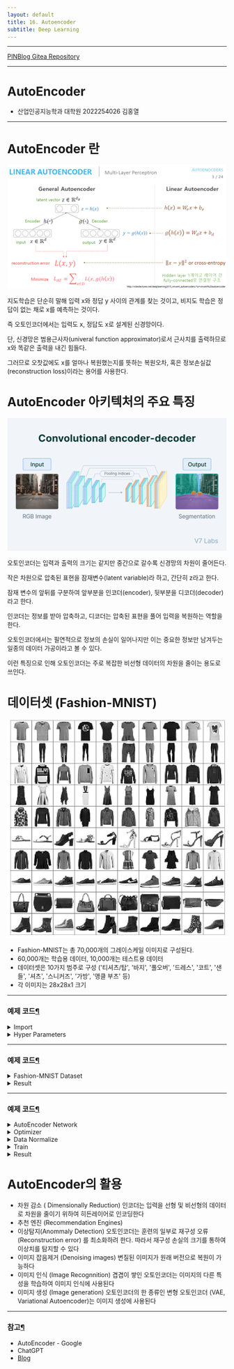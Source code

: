 ```yaml
---
layout: default
title: 16. Autoencoder
subtitle: Deep Learning
---
```

-----

[PINBlog Gitea Repository](https://gitea.pinblog.codes/CBNU/16_Autoencoder)

-----

# AutoEncoder
- 산업인공지능학과 대학원
    2022254026
        김홍열


---


# **AutoEncoder 란**

![autoencoder](/assets/img/autoencoder/autoencoder.png)

지도학습은 단순히 말해 입력 x와 정답 y 사이의 관계를 찾는 것이고, 비지도 학습은 정답이 없는 채로 x를 예측하는 것이다.

즉 오토인코더에서는 입력도 x, 정답도 x로 설계된 신경망이다.

단, 신경망은 범용근사자(univeral function approximator)로서 근사치를 출력하므로 x와 똑같은 출력을 내긴 힘들다.

그러므로 오찻값에도 x를 얼마나 복원했는지를 뜻하는 복원오차, 혹은 정보손실값(reconstruction loss)이라는 용어를 사용한다.




# **AutoEncoder** 아키텍처의 주요 특징

![autoencoder](/assets/img/autoencoder/autoencoder2.png)

오토인코더는 입력과 출력의 크기는 같지만 중간으로 갈수록 신경망의 차원이 줄어든다.

작은 차원으로 압축된 표현을 잠재변수(latent variable)라 하고, 간단히 z라고 한다.

잠재 변수의 앞뒤를 구분하여 앞부분을 인코더(encoder), 뒷부분을 디코더(decoder)라고 한다.

인코더는 정보를 받아 압축하고, 디코더는 압축된 표현을 풀어 입력을 복원하는 역할을 한다.

오토인코더에서는 필연적으로 정보의 손실이 일어나지만 이는 중요한 정보만 남겨두는 일종의 데이터 가공이라고 볼 수 있다. 

이런 특징으로 인해 오토인코더는 주로 복잡한 비선형 데이터의 차원을 줄이는 용도로 쓰인다.



# 데이터셋 **(Fashion-MNIST)**

![fation-mnist](/assets/img/autoencoder/fashionmnist.jpg)

* Fashion-MNIST는 총 70,000개의 그레이스케일 이미지로 구성된다. 
* 60,000개는 학습용 데이터, 10,000개는 테스트용 데이터 
* 데이터셋은 10가지 범주로 구성 ('티셔츠/탑', '바지', '풀오버', '드레스', '코트', '샌들', '셔츠', '스니커즈', '가방', '앵클 부츠' 등)
* 각 이미지는 28x28x1 크기


---

### 예제 코드[¶]()

<details>
<summary>Import</summary>
<div markdown="1">
  
```python

import torch
import torchvision
import torch.nn.functional as F
from torch import nn, optim
from torchvision import transforms, datasets

import matplotlib.pyplot as plt
from mpl_toolkits.mplot3d import Axes3D #생성되는 이미지를 관찰하기 위함입니다. 3차원 플롯을 그리는 용도입니다.
from matplotlib import cm # 데이터포인트에 색상을 입히는 것에 사용됩니다.
import numpy as np


```

</div>
</details>

<details>
<summary>Hyper Parameters</summary>
<div markdown="1">

```python

# 하이퍼파라미터 준비
EPOCH = 10
BATCH_SIZE = 64
USE_CUDA = torch.cuda.is_available()
DEVICE = torch.device("cuda" if USE_CUDA else "cpu")
print("Using Device:", DEVICE)


```

</div>
</details>


---

### 예제 코드[¶]()

<details>
<summary>Fashion-MNIST Dataset</summary>
<div markdown="1">
  
```python

# Fashion MNIST 데이터셋 불러오기 (학습데이터만 사용)
trainset = datasets.FashionMNIST(
    root      = './.data/', 
    train     = True,
    download  = True,
    transform = transforms.ToTensor()
)
train_loader = torch.utils.data.DataLoader(
    dataset     = trainset,
    batch_size  = BATCH_SIZE,
    shuffle     = True,
    num_workers = 2
)

```

</div>
</details>

<details>
<summary>Result</summary>
<div markdown="1">

```plaintext

C:\Users\pinb\AppData\Local\Packages\PythonSoftwareFoundation.Python.3.10_qbz5n2kfra8p0\LocalCache\local-packages\Python310\site-packages\tqdm\auto.py:22: TqdmWarning: IProgress not found. Please update jupyter and ipywidgets. See https://ipywidgets.readthedocs.io/en/stable/user_install.html
  from .autonotebook import tqdm as notebook_tqdm
Using Device: cuda
Downloading http://fashion-mnist.s3-website.eu-central-1.amazonaws.com/train-images-idx3-ubyte.gz
Downloading http://fashion-mnist.s3-website.eu-central-1.amazonaws.com/train-images-idx3-ubyte.gz to ./.data/FashionMNIST\raw\train-images-idx3-ubyte.gz
100%|██████████| 26421880/26421880 [00:06<00:00, 4076925.90it/s]
Extracting ./.data/FashionMNIST\raw\train-images-idx3-ubyte.gz to ./.data/FashionMNIST\raw

Downloading http://fashion-mnist.s3-website.eu-central-1.amazonaws.com/train-labels-idx1-ubyte.gz
Downloading http://fashion-mnist.s3-website.eu-central-1.amazonaws.com/train-labels-idx1-ubyte.gz to ./.data/FashionMNIST\raw\train-labels-idx1-ubyte.gz
100%|██████████| 29515/29515 [00:00<00:00, 118201.02it/s]
Extracting ./.data/FashionMNIST\raw\train-labels-idx1-ubyte.gz to ./.data/FashionMNIST\raw

Downloading http://fashion-mnist.s3-website.eu-central-1.amazonaws.com/t10k-images-idx3-ubyte.gz
Downloading http://fashion-mnist.s3-website.eu-central-1.amazonaws.com/t10k-images-idx3-ubyte.gz to ./.data/FashionMNIST\raw\t10k-images-idx3-ubyte.gz
100%|██████████| 4422102/4422102 [00:03<00:00, 1360040.16it/s]
Extracting ./.data/FashionMNIST\raw\t10k-images-idx3-ubyte.gz to ./.data/FashionMNIST\raw

Downloading http://fashion-mnist.s3-website.eu-central-1.amazonaws.com/t10k-labels-idx1-ubyte.gz
Downloading http://fashion-mnist.s3-website.eu-central-1.amazonaws.com/t10k-labels-idx1-ubyte.gz to ./.data/FashionMNIST\raw\t10k-labels-idx1-ubyte.gz
100%|██████████| 5148/5148 [00:00<?, ?it/s]
Extracting ./.data/FashionMNIST\raw\t10k-labels-idx1-ubyte.gz to ./.data/FashionMNIST\raw


```

</div>
</details>


---

### 예제 코드[¶]()

<details>
<summary>AutoEncoder Network</summary>
<div markdown="1">
  
```python

# 오토인코더 모듈 정의
class Autoencoder(nn.Module):
    def __init__(self):
        super(Autoencoder, self).__init__()

        #인코더는 간단한 신경망으로 분류모델처럼 생겼습니다.
        self.encoder = nn.Sequential( # nn.Sequential을 사용해 encoder와 decoder 두 모듈로 묶어줍니다.
            nn.Linear(28*28, 128), #차원을 28*28에서 점차 줄여나갑니다.
            nn.ReLU(),
            nn.Linear(128, 64),
            nn.ReLU(),
            nn.Linear(64, 12),
            nn.ReLU(),
            nn.Linear(12, 3),   # 입력의 특징을 3차원으로 압축합니다 (출력값이 바로 잠재변수가 됩니다.)
        )
        self.decoder = nn.Sequential(
            nn.Linear(3, 12), #디코더는 차원을 점차 28*28로 복원합니다.
            nn.ReLU(),
            nn.Linear(12, 64),
            nn.ReLU(),
            nn.Linear(64, 128),
            nn.ReLU(),
            nn.Linear(128, 28*28),
            nn.Sigmoid(),       # 픽셀당 0과 1 사이로 값을 출력하는 sigmoid()함수를 추가합니다.
        )

    def forward(self, x):
        encoded = self.encoder(x) # encoder는 encoded라는 잠재변수를 만들고
        decoded = self.decoder(encoded) # decoder를 통해 decoded라는 복원이미지를 만듭니다.
        return encoded, decoded


```

</div>
</details>

<details>
<summary>Optimizer</summary>
<div markdown="1">

```python

autoencoder = Autoencoder().to(DEVICE)
optimizer = torch.optim.Adam(autoencoder.parameters(), lr=0.005) 
# Adam()을 최적화함수로 사용합니다. Adam은 SGD의 변형함수이며 학습중인 기울기를 참고하여 학습 속도를 자동으로 변화시킵니다.
criterion = nn.MSELoss() #원본값과 디코더에서 나온 값의 차이를 계산하기 위해 평균제곱오차(Mean Squared Loss) 오차함수를 사용합니다.


```

</div>
</details>

</div>
</details>

<details>
<summary>Data Normalize</summary>
<div markdown="1">

```python

# 원본 이미지를 시각화 하기 (첫번째 열)
view_data = trainset.data[:5].view(-1, 28*28)
# 복원이 어떻게 되는지 관찰하기 위해 5개의 이미지를 가져와 바로 넣어보겠습니다.
view_data = view_data.type(torch.FloatTensor)/255.
#픽셀의 색상값이 0~255이므로 모델이 인식하는 0부터 1사이의 값으로 만들기 위해 255로 나눠줍니다.


```

</div>
</details>

<details>
<summary>Train</summary>
<div markdown="1">

```python

# 학습하기 위한 함수
def train(autoencoder, train_loader):
    autoencoder.train()
    for step, (x, label) in enumerate(train_loader):
        x = x.view(-1, 28*28).to(DEVICE)
        y = x.view(-1, 28*28).to(DEVICE) #x(입력)와 y(대상 레이블)모두 원본이미지(x)인 것을 주의해야 합니다.
        label = label.to(DEVICE)

        encoded, decoded = autoencoder(x)

        loss = criterion(decoded, y) # decoded와 원본이미지(y) 사이의 평균제곱오차를 구합니다
        optimizer.zero_grad() #기울기에 대한 정보를 초기화합니다.
        loss.backward() # 기울기를 구합니다.
        optimizer.step() #최적화를 진행합니다.


```

</div>
</details>

<details>
<summary>Result</summary>
<div markdown="1">

```python

#학습하기
for epoch in range(1, EPOCH+1):
    train(autoencoder, train_loader)

    # 디코더에서 나온 이미지를 시각화 하기
    # 앞서 시각화를 위해 남겨둔 5개의 이미지를 한 이폭만큼 학습을 마친 모델에 넣어 복원이미지를 만듭니다.
    test_x = view_data.to(DEVICE)
    _, decoded_data = autoencoder(test_x)

    # 원본과 디코딩 결과 비교해보기
    f, a = plt.subplots(2, 5, figsize=(5, 2))
    print("[Epoch {}]".format(epoch))
    for i in range(5):
        img = np.reshape(view_data.data.numpy()[i],(28, 28)) #파이토치 텐서를 넘파이로 변환합니다.
        a[0][i].imshow(img, cmap='gray')
        a[0][i].set_xticks(()); a[0][i].set_yticks(())

    for i in range(5):
        img = np.reshape(decoded_data.to("cpu").data.numpy()[i], (28, 28)) 
        # CUDA를 사용하면 모델 출력값이 GPU에 남아있으므로 .to("cpu") 함수로 일반메모리로 가져와 numpy행렬로 변환합니다.
        # cpu를 사용할때에도 같은 코드를 사용해도 무방합니다.
        a[1][i].imshow(img, cmap='gray')
        a[1][i].set_xticks(()); a[1][i].set_yticks(())
    plt.show()


```

![fation-mnist](/assets/img/autoencoder/output1.png.jpg)
![fation-mnist](/assets/img/autoencoder/output2.png.jpg)
![fation-mnist](/assets/img/autoencoder/output3.png.jpg)
![fation-mnist](/assets/img/autoencoder/output10.png.jpg)


</div>
</details>


# **AutoEncoder의 활용**

* 차원 감소 ( Dimensionally Reduction)
인코더는 입력을 선형 및 비선형의 데이터로 차원을 줄이기 위하여 히든레이어로 인코딩한다
* 추천 엔진 (Recommendation Engines)
* 이상탐지(Anommaly Detection)
오토인코더는 훈련의 일부로 재구성 오류 (Reconstruction error) 를 최소화하려 한다. 따라서 재구성 손실의 크기를 통하여 이상치를 탐지할 수 있다
* 이미지 잡음제거 (Denoising images)
변질된 이미지가 원래 버전으로 복원이 가능하다
* 이미지 인식 (Image Recognnition)
겹겹이 쌓인 오토인코더는 이미지의 다른 특성을 학습하여 이미지 인식에 사용된다
* 이미지 생성 (Image generation)
오토인코더의 한 종류인 변형 오토인코더 (VAE, Variational Autoencoder)는 이미지 생성에 사용된다


---

### 참고[¶]()

- AutoEncoder - Google
- ChatGPT
- [Blog](https://velog.io/@jochedda/%EB%94%A5%EB%9F%AC%EB%8B%9D-Autoencoder-%EA%B0%9C%EB%85%90-%EB%B0%8F-%EC%A2%85%EB%A5%98)
